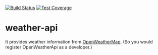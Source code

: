 [![Build Status](https://travis-ci.org/yoghurt1131/weather-api.svg?branch=master)](https://travis-ci.org/yoghurt1131/weather-api)
[![Test Coverage](https://api.codeclimate.com/v1/badges/0ae208aa747dc92af30b/test_coverage)](https://codeclimate.com/github/yoghurt1131/weather-api/test_coverage)

# weather-api

It provides weather information from [OpenWeatherMap](https://openweathermap.org/api).
(So you would register OpenWeatherApi as a developer.)

